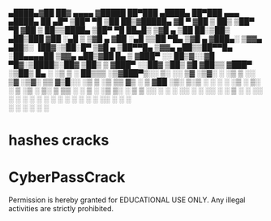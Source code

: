 <!-- Nijat -->

 ▄████▄▓██   ██▓ ▄▄▄▄   ▓█████  ██▀███      ▄████▄   ██▀███   ▄▄▄       ▄████▄   ██ ▄█▀
▒██▀ ▀█ ▒██  ██▒▓█████▄ ▓█   ▀ ▓██ ▒ ██▒   ▒██▀ ▀█  ▓██ ▒ ██▒▒████▄    ▒██▀ ▀█   ██▄█▒ 
▒▓█    ▄ ▒██ ██░▒██▒ ▄██▒███   ▓██ ░▄█ ▒   ▒▓█    ▄ ▓██ ░▄█ ▒▒██  ▀█▄  ▒▓█    ▄ ▓███▄░ 
▒▓▓▄ ▄██▒░ ▐██▓░▒██░█▀  ▒▓█  ▄ ▒██▀▀█▄     ▒▓▓▄ ▄██▒▒██▀▀█▄  ░██▄▄▄▄██ ▒▓▓▄ ▄██▒▓██ █▄ 
▒ ▓███▀ ░░ ██▒▓░░▓█  ▀█▓░▒████▒░██▓ ▒██▒   ▒ ▓███▀ ░░██▓ ▒██▒ ▓█   ▓██▒▒ ▓███▀ ░▒██▒ █▄
░ ░▒ ▒  ░ ██▒▒▒ ░▒▓███▀▒░░ ▒░ ░░ ▒▓ ░▒▓░   ░ ░▒ ▒  ░░ ▒▓ ░▒▓░ ▒▒   ▓▒█░░ ░▒ ▒  ░▒ ▒▒ ▓▒
  ░  ▒  ▓██ ░▒░ ▒░▒   ░  ░ ░  ░  ░▒ ░ ▒░     ░  ▒     ░▒ ░ ▒░  ▒   ▒▒ ░  ░  ▒   ░ ░▒ ▒░
░       ▒ ▒ ░░   ░    ░    ░     ░░   ░    ░          ░░   ░   ░   ▒   ░        ░ ░░ ░ 
░ ░     ░ ░      ░         ░  ░   ░        ░ ░         ░           ░  ░░ ░      ░  ░   
░       ░ ░           ░                    ░                           ░               

# hashes cracks

# CyberPassCrack
Permission is hereby granted for EDUCATIONAL USE ONLY.  Any illegal activities are strictly prohibited.
